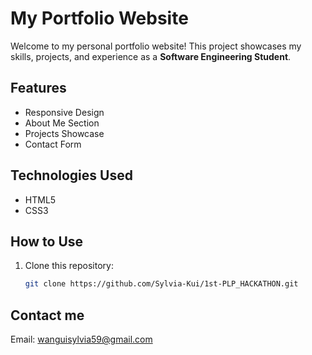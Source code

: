 #  My Portfolio Website  

Welcome to my personal portfolio website! This project showcases my skills, projects, and experience as a **Software Engineering Student**.  

##  Features  
- Responsive Design   
- About Me Section 
- Projects Showcase  
- Contact Form  

##  Technologies Used  
- HTML5  
- CSS3  
 



##  How to Use  
1. Clone this repository:  
   ```bash
   git clone https://github.com/Sylvia-Kui/1st-PLP_HACKATHON.git
## Contact me 
   Email: wanguisylvia59@gmail.com
